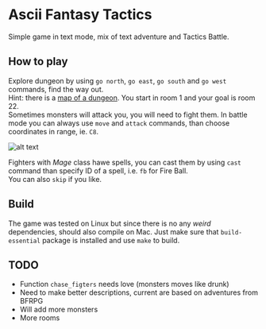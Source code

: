 # Ascii Fantasy Tactics

Simple game in text mode, mix of text adventure and Tactics Battle.  

## How to play

Explore dungeon by using `go north`, `go east`, `go south` and `go west` commands, find the way out.  
Hint: there is a [map of a dungeon](https://github.com/przem360/ascii-fantasy-tactics/blob/master/design/map.png). You start in room 1 and your goal is room 22.  
Sometimes monsters will attack you, you will need to fight them. In battle mode you can always use `move` and `attack` commands, than choose coordinates in range, ie. `C8`.  
  
![alt text](https://github.com/przem360/ascii-fantasy-tactics/blob/master/screenshot.png?raw=true)

Fighters with *Mage* class hawe spells, you can cast them by using `cast` command than specify ID of a spell, i.e. `fb` for Fire Ball.  
You can also `skip` if you like.

## Build

The game was tested on Linux but since there is no any *weird* dependencies, should also compile on Mac. Just make sure that `build-essential` package is installed and use `make` to build. 
  
## TODO

 - Function `chase_figters` needs love (monsters moves like drunk)
 - Need to make better descriptions, current are based on adventures from BFRPG
 - Will add more monsters
 - More rooms